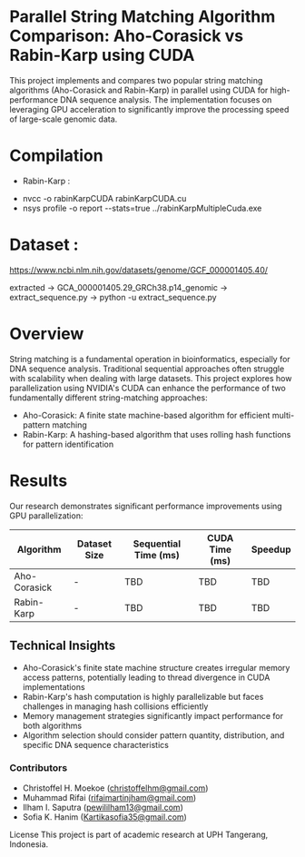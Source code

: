 # Parallel String Matching Algorithm Comparison: Aho-Corasick vs Rabin-Karp using CUDA

This project implements and compares two popular string matching algorithms (Aho-Corasick and Rabin-Karp) in parallel using CUDA for high-performance DNA sequence analysis. The implementation focuses on leveraging GPU acceleration to significantly improve the processing speed of large-scale genomic data.

# Compilation 

* Rabin-Karp : 
- nvcc -o rabinKarpCUDA rabinKarpCUDA.cu
- nsys profile -o report --stats=true ../rabinKarpMultipleCuda.exe

# Dataset :
https://www.ncbi.nlm.nih.gov/datasets/genome/GCF_000001405.40/

extracted -> GCA_000001405.29_GRCh38.p14_genomic  -> extract_sequence.py -> python -u extract_sequence.py

# Overview
String matching is a fundamental operation in bioinformatics, especially for DNA sequence analysis. Traditional sequential approaches often struggle with scalability when dealing with large datasets. This project explores how parallelization using NVIDIA's CUDA can enhance the performance of two fundamentally different string-matching approaches:

* Aho-Corasick: A finite state machine-based algorithm for efficient multi-pattern matching
* Rabin-Karp: A hashing-based algorithm that uses rolling hash functions for pattern identification

# Results
Our research demonstrates significant performance improvements using GPU parallelization:

| Algorithm    | Dataset Size | Sequential Time (ms) | CUDA Time (ms) | Speedup |
|--------------|--------------|----------------------|----------------|---------|
| Aho-Corasick | -        | TBD                  | TBD            | TBD     |
| Rabin-Karp   | -        | TBD                  | TBD            | TBD     |

## Technical Insights

- Aho-Corasick's finite state machine structure creates irregular memory access patterns, potentially leading to thread divergence in CUDA implementations
- Rabin-Karp's hash computation is highly parallelizable but faces challenges in managing hash collisions efficiently
- Memory management strategies significantly impact performance for both algorithms
- Algorithm selection should consider pattern quantity, distribution, and specific DNA sequence characteristics

### Contributors

* Christoffel H. Moekoe (christoffelhm@gmail.com)
* Muhammad Rifai (rifaimartinjham@gmail.com)
* Ilham I. Saputra (pewililham13@gmail.com)
* Sofia K. Hanim (Kartikasofia35@gmail.com)


License
This project is part of academic research at UPH Tangerang, Indonesia.